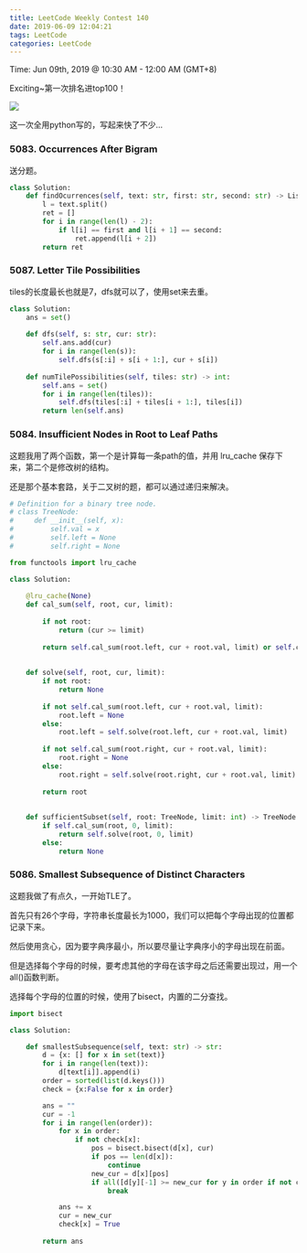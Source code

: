 ```yaml
---
title: LeetCode Weekly Contest 140
date: 2019-06-09 12:04:21
tags: LeetCode
categories: LeetCode
---
```




Time: Jun 09th, 2019 @ 10:30 AM - 12:00 AM  (GMT+8)

<!-- more -->



Exciting~第一次排名进top100！

<img src="/images/LeetCode-Weekly-Contest/140.png" style="zoom:100%" />

这一次全用python写的，写起来快了不少...



### 5083. Occurrences After Bigram

送分题。

```python
class Solution:
    def findOcurrences(self, text: str, first: str, second: str) -> List[str]:
        l = text.split()
        ret = []
        for i in range(len(l) - 2):
            if l[i] == first and l[i + 1] == second:
                ret.append(l[i + 2])
        return ret
```



### 5087. Letter Tile Possibilities

tiles的长度最长也就是7，dfs就可以了，使用set来去重。

```python
class Solution:
    ans = set()
    
    def dfs(self, s: str, cur: str):
        self.ans.add(cur)
        for i in range(len(s)):
            self.dfs(s[:i] + s[i + 1:], cur + s[i])
    
    def numTilePossibilities(self, tiles: str) -> int:
        self.ans = set()
        for i in range(len(tiles)):
            self.dfs(tiles[:i] + tiles[i + 1:], tiles[i])
        return len(self.ans)
```



### 5084. Insufficient Nodes in Root to Leaf Paths

这题我用了两个函数，第一个是计算每一条path的值，并用 lru_cache 保存下来，第二个是修改树的结构。

还是那个基本套路，关于二叉树的题，都可以通过递归来解决。

```python
# Definition for a binary tree node.
# class TreeNode:
#     def __init__(self, x):
#         self.val = x
#         self.left = None
#         self.right = None

from functools import lru_cache

class Solution:
    
    @lru_cache(None)
    def cal_sum(self, root, cur, limit):
        
        if not root:
            return (cur >= limit)
                
        return self.cal_sum(root.left, cur + root.val, limit) or self.cal_sum(root.right, cur + root.val, limit)
        
        
    def solve(self, root, cur, limit):
        if not root:
            return None
        
        if not self.cal_sum(root.left, cur + root.val, limit):
            root.left = None
        else:
            root.left = self.solve(root.left, cur + root.val, limit)
            
        if not self.cal_sum(root.right, cur + root.val, limit):
            root.right = None
        else:
            root.right = self.solve(root.right, cur + root.val, limit)
        
        return root
        
    
    def sufficientSubset(self, root: TreeNode, limit: int) -> TreeNode:
        if self.cal_sum(root, 0, limit):
            return self.solve(root, 0, limit)
        else:
            return None
```



### 5086. Smallest Subsequence of Distinct Characters

这题我做了有点久，一开始TLE了。

首先只有26个字母，字符串长度最长为1000，我们可以把每个字母出现的位置都记录下来。

然后使用贪心，因为要字典序最小，所以要尽量让字典序小的字母出现在前面。

但是选择每个字母的时候，要考虑其他的字母在该字母之后还需要出现过，用一个all()函数判断。

选择每个字母的位置的时候，使用了bisect，内置的二分查找。

```python
import bisect

class Solution:

    def smallestSubsequence(self, text: str) -> str:
        d = {x: [] for x in set(text)}
        for i in range(len(text)):
            d[text[i]].append(i)
        order = sorted(list(d.keys()))
        check = {x:False for x in order}

        ans = ""
        cur = -1
        for i in range(len(order)):
            for x in order:
                if not check[x]:
                    pos = bisect.bisect(d[x], cur)
                    if pos == len(d[x]):
                        continue
                    new_cur = d[x][pos]
                    if all([d[y][-1] >= new_cur for y in order if not check[y]]):
                        break

            ans += x
            cur = new_cur
            check[x] = True
                
        return ans
```





